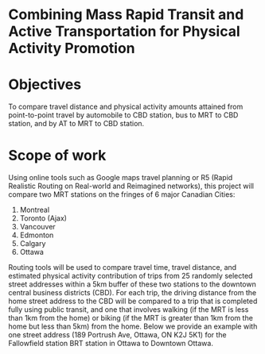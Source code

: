 # Combining Mass Rapid Transit and Active Transportation for Physical Activity Promotion

# Objectives 

To compare travel distance and physical activity amounts attained from point-to-point travel by automobile to CBD station, bus to MRT to CBD station, and by AT to MRT to CBD station.

# Scope of work

Using online tools such as Google maps travel planning or R5 (Rapid Realistic Routing on Real-world and Reimagined networks), this project will compare two MRT stations on the fringes of 6 major Canadian Cities: 

1.	Montreal
2.	Toronto (Ajax)
3.	Vancouver
4.	Edmonton
5.	Calgary
6.	Ottawa

Routing tools will be used to compare travel time, travel distance, and estimated physical activity contribution of trips from 25 randomly selected street addresses within a 5km buffer of these two stations to the downtown central business districts (CBD). For each trip, the driving distance from the home street address to the CBD will be compared to a trip that is completed fully using public transit, and one that involves walking (if the MRT is less than 1km from the home) or biking (if the MRT is greater than 1km from the home but less than 5km) from the home. Below we provide an example with one street address (189 Portrush Ave, Ottawa, ON K2J 5K1) for the Fallowfield station BRT station in Ottawa to Downtown Ottawa. 
